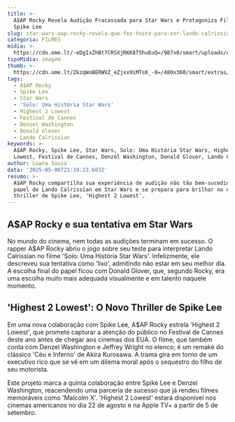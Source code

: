```yaml
---
title: >-
  A$AP Rocky Revela Audição Fracassada para Star Wars e Protagoniza Filme de
  Spike Lee
slug: star-wars-aap-rocky-revela-que-fez-teste-para-ser-lando-calrissian-lixo
categoria: FILMES
midia: >-
  https://cdn.ome.lt/-eDgIxZhBt7CRSXjRKK8T5huEuQ=/987x0/smart/uploads/conteudo/fotos/asap-rocky-star-wars.png
tipoMidia: imagem
thumb: >-
  https://cdn.ome.lt/ZkzqWoBERWVZ_eZjxx9iMTsK_-8=/480x360/smart/extras/conteudos/highest-2-lowest_fWpAIvl.jpg
tags:
  - A$AP Rocky
  - Spike Lee
  - Star Wars
  - 'Solo: Uma História Star Wars'
  - Highest 2 Lowest
  - Festival de Cannes
  - Denzel Washington
  - Donald Glover
  - Lando Calrissian
keywords: >-
  A$AP Rocky, Spike Lee, Star Wars, Solo: Uma História Star Wars, Highest 2
  Lowest, Festival de Cannes, Denzel Washington, Donald Glover, Lando Calrissian
author: Luana Souza
data: '2025-05-06T21:19:23.603Z'
resumo: >-
  A$AP Rocky compartilha sua experiência de audição não tão bem-sucedida para o
  papel de Lando Calrissian em Star Wars e se prepara para brilhar no novo
  thriller de Spike Lee, 'Highest 2 Lowest'.
---
```


## A$AP Rocky e sua tentativa em Star Wars

No mundo do cinema, nem todas as audições terminam em sucesso. O rapper A$AP Rocky abriu o jogo sobre seu teste para interpretar Lando Calrissian no filme 'Solo: Uma História Star Wars'. Infelizmente, ele descreveu sua tentativa como 'lixo', admitindo não estar em seu melhor dia. A escolha final do papel ficou com Donald Glover, que, segundo Rocky, era uma escolha muito mais adequada visualmente e em talento naquele momento.

## 'Highest 2 Lowest': O Novo Thriller de Spike Lee

Em uma nova colaboração com Spike Lee, A$AP Rocky estrela 'Highest 2 Lowest', que promete capturar a atenção do público no Festival de Cannes deste ano antes de chegar aos cinemas dos EUA. O filme, que também conta com Denzel Washington e Jeffrey Wright no elenco, é um remake do clássico 'Céu e Inferno' de Akira Kurosawa. A trama gira em torno de um executivo rico que se vê em um dilema moral após o sequestro do filho de seu motorista.

Este projeto marca a quinta colaboração entre Spike Lee e Denzel Washington, reacendendo uma parceria de sucesso que já rendeu filmes memoráveis como 'Malcolm X'. 'Highest 2 Lowest' estará disponível nos cinemas americanos no dia 22 de agosto e na Apple TV+ a partir de 5 de setembro.
